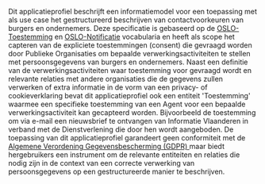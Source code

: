 Dit applicatieprofiel beschrijft een informatiemodel voor een toepassing met als use case het gestructureerd beschrijven van 
contactvoorkeuren van burgers en ondernemers. Deze specificatie is gebaseerd op de [OSLO-Toestemming](https://data.vlaanderen.be/ns/toestemming) 
en [OSLO-Notificatie](https://data.vlaanderen.be/ns/notificatie) vocabularia 
en heeft als scope het capteren van de expliciete toestemmingen (consent) die gevraagd worden door Publieke Organisaties om 
bepaalde verwerkingsactiviteiten te stellen met persoonsgegevens van burgers en ondernemers.
Naast een definitie van de verwerkingsactiviteiten waar toestemming voor gevraagd wordt en relevante relaties met andere 
organisaties die de gegevens zullen verwerken of extra informatie in de vorm van een privacy- of cookieverklaring bevat dit 
applicatieprofiel ook een entiteit 'Toestemming' waarmee een specifieke toestemming van een Agent voor een bepaalde 
verwerkingsactiviteit kan gecapteerd worden. Bijvoorbeeld de toestemming om via e-mail een nieuwsbrief te ontvangen van 
Informatie Vlaanderen in verband met de Dienstverlening die door hen wordt aangeboden.
De toepassing van dit applicatieprofiel garandeert geen conformiteit met de 
[Algemene Verordening Gegevensbescherming \(GDPR\) ](http://data.europa.eu/eli/reg/2016/679/oj)
maar biedt hergebruikers een instrument om de relevante entiteiten en relaties die nodig zijn in de context van een correcte 
verwerking van persoonsgegevens op een gestructureerde manier te beschrijven.
